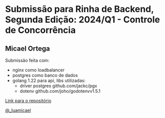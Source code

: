 # Submissão para Rinha de Backend, Segunda Edição: 2024/Q1 - Controle de Concorrência

## Micael Ortega


Submissão feita com:

* nginx como loadbalancer
* postgres como banco de dados
* golang 1.22 para api, libs utilizadas:
  * driver postgres github.com/jackc/pgx
  * dotenv github.com/joho/godotenvv1.5.1

[Link para o repositório](https://github.com/micael-ortega/rinha-backend-2024-q1)

[@_luamicael](https://twitter.com/_luamicael)

